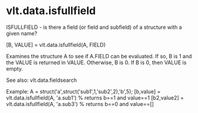 # vlt.data.isfullfield

  ISFULLFIELD - is there a field (or field and subfield) of a structure with a given name?
 
  [B, VALUE] = vlt.data.isfullfield(A, FIELD)
 
  Examines the structure A to see if A.FIELD can be evaluated. If so, B is 1 and the VALUE is
  returned in VALUE. Otherwise, B is 0. If B is 0, then VALUE is empty.
 
  See also: vlt.data.fieldsearch 
 
  Example:
      A = struct('a',struct('sub1',1,'sub2',2),'b',5);
      [b,value] = vlt.data.isfullfield(A, 'a.sub1') % returns b==1 and value==1
      [b2,value2] = vlt.data.isfullfield(A, 'a.sub3') % returns b==0 and value==[]
